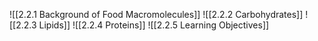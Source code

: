 ![[2.2.1 Background of Food Macromolecules]]
![[2.2.2 Carbohydrates]]
![[2.2.3 Lipids]]
![[2.2.4 Proteins]]
![[2.2.5 Learning Objectives]]
